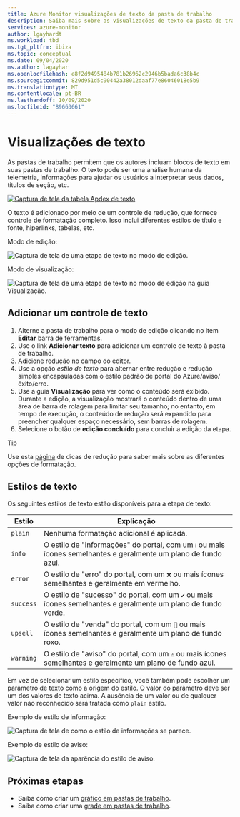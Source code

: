 ```yaml
---
title: Azure Monitor visualizações de texto da pasta de trabalho
description: Saiba mais sobre as visualizações de texto da pasta de trabalho do Azure Monitor.
services: azure-monitor
author: lgayhardt
ms.workload: tbd
ms.tgt_pltfrm: ibiza
ms.topic: conceptual
ms.date: 09/04/2020
ms.author: lagayhar
ms.openlocfilehash: e8f2d9495484b781b26962c2946b5bada6c38b4c
ms.sourcegitcommit: 829d951d5c90442a38012daaf77e86046018e5b9
ms.translationtype: MT
ms.contentlocale: pt-BR
ms.lasthandoff: 10/09/2020
ms.locfileid: "89663661"
---
```

# <a name="text-visualizations"></a>Visualizações de texto

As pastas de trabalho permitem que os autores incluam blocos de texto em suas pastas de trabalho. O texto pode ser uma análise humana da telemetria, informações para ajudar os usuários a interpretar seus dados, títulos de seção, etc.

[![Captura de tela da tabela Apdex de texto](./media/workbooks-text-visualizations/apdex.png)](./media/workbooks-text-visualizations/apdex.png#lightbox)

O texto é adicionado por meio de um controle de redução, que fornece controle de formatação completo. Isso inclui diferentes estilos de título e fonte, hiperlinks, tabelas, etc.

Modo de edição:

![Captura de tela de uma etapa de texto no modo de edição.](./media/workbooks-text-visualizations/text-edit-mode.png)

Modo de visualização:

![Captura de tela de uma etapa de texto no modo de edição na guia Visualização.](./media/workbooks-text-visualizations/text-edit-mode-preview.png)

## <a name="add-a-text-control"></a>Adicionar um controle de texto

1. Alterne a pasta de trabalho para o modo de edição clicando no item **Editar** barra de ferramentas.
2. Use o link **Adicionar texto** para adicionar um controle de texto à pasta de trabalho.
3. Adicione redução no campo do editor.
4. Use a opção *estilo de texto* para alternar entre redução e redução simples encapsuladas com o estilo padrão de portal do Azure/aviso/êxito/erro.
5. Use a guia **Visualização** para ver como o conteúdo será exibido. Durante a edição, a visualização mostrará o conteúdo dentro de uma área de barra de rolagem para limitar seu tamanho; no entanto, em tempo de execução, o conteúdo de redução será expandido para preencher qualquer espaço necessário, sem barras de rolagem.
6. Selecione o botão de **edição concluído** para concluir a edição da etapa.

> [!TIP]
> Use esta [página](https://github.com/adam-p/markdown-here/wiki/Markdown-Cheatsheet) de dicas de redução para saber mais sobre as diferentes opções de formatação.

## <a name="text-styles"></a>Estilos de texto

Os seguintes estilos de texto estão disponíveis para a etapa de texto:

| Estilo     | Explicação                                                                               |
|-----------|-------------------------------------------------------------------------------------------|
| `plain`   | Nenhuma formatação adicional é aplicada.                                                      |
| `info`    | O estilo de "informações" do portal, com um  `ℹ` ou mais ícones semelhantes e geralmente um plano de fundo azul.      |
| `error`   | O estilo de "erro" do portal, com um `❌` ou mais ícones semelhantes e geralmente em vermelho.     |
| `success` | O estilo de "sucesso" do portal, com um `✔` ou mais ícones semelhantes e geralmente um plano de fundo verde.  |
| `upsell`  | O estilo de "venda" do portal, com um `🚀` ou mais ícones semelhantes e geralmente um plano de fundo roxo. |
| `warning` | O estilo de "aviso" do portal, com um `⚠` ou mais ícones semelhantes e geralmente um plano de fundo azul.   |

Em vez de selecionar um estilo específico, você também pode escolher um parâmetro de texto como a origem do estilo. O valor do parâmetro deve ser um dos valores de texto acima. A ausência de um valor ou de qualquer valor não reconhecido será tratada como `plain` estilo.

Exemplo de estilo de informação:

![Captura de tela de como o estilo de informações se parece.](./media/workbooks-text-visualizations/text-preview-info-style.png)

Exemplo de estilo de aviso:

![Captura de tela da aparência do estilo de aviso.](./media/workbooks-text-visualizations/text-warning-style.png)

## <a name="next-steps"></a>Próximas etapas

* Saiba como criar um [gráfico em pastas de trabalho](workbooks-chart-visualizations.md).
* Saiba como criar uma [grade em pastas de trabalho](workbooks-grid-visualizations.md).

